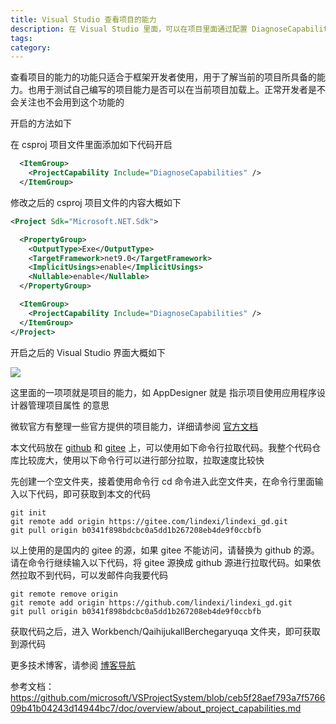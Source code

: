 ```yaml
---
title: Visual Studio 查看项目的能力
description: 在 Visual Studio 里面，可以在项目里面通过配置 DiagnoseCapabilities 查看项目的能力。什么是项目的能力？项目的能力就是对当前项目来说，可以具备 VS 支持的功能，项目功能是确定项目类型、平台和特性的推荐方法
tags: 
category: 
---
```


<!-- CreateTime:2024/09/12 07:27:31 -->

<!-- 发布 -->
<!-- 博客 -->

查看项目的能力的功能只适合于框架开发者使用，用于了解当前的项目所具备的能力。也用于测试自己编写的项目能力是否可以在当前项目加载上。正常开发者是不会关注也不会用到这个功能的

开启的方法如下

在 csproj 项目文件里面添加如下代码开启

```xml
  <ItemGroup>
    <ProjectCapability Include="DiagnoseCapabilities" />
  </ItemGroup>
```

修改之后的 csproj 项目文件的内容大概如下

```xml
<Project Sdk="Microsoft.NET.Sdk">

  <PropertyGroup>
    <OutputType>Exe</OutputType>
    <TargetFramework>net9.0</TargetFramework>
    <ImplicitUsings>enable</ImplicitUsings>
    <Nullable>enable</Nullable>
  </PropertyGroup>

  <ItemGroup>
    <ProjectCapability Include="DiagnoseCapabilities" />
  </ItemGroup>
</Project>
```

开启之后的 Visual Studio 界面大概如下

<!-- ![](image/Visual Studio 查看项目的能力/Visual Studio 查看项目的能力0.png) -->
![](https://img2023.cnblogs.com/blog/1080237/202409/1080237-20240913092401026-1643776481.png)

这里面的一项项就是项目的能力，如 AppDesigner 就是 指示项目使用应用程序设计器管理项目属性 的意思

微软官方有整理一些官方提供的项目能力，详细请参阅 [官方文档](https://github.com/microsoft/VSProjectSystem/blob/ceb5f28aef793a7f576609b41b04243d14944bc7/doc/overview/project_capabilities.md)

本文代码放在 [github](https://github.com/lindexi/lindexi_gd/tree/b0341f898bdcbc0a5dd1b267208eb4de9f0ccbfb/Workbench/QaihijukallBerchegaryuqa) 和 [gitee](https://gitee.com/lindexi/lindexi_gd/tree/b0341f898bdcbc0a5dd1b267208eb4de9f0ccbfb/Workbench/QaihijukallBerchegaryuqa) 上，可以使用如下命令行拉取代码。我整个代码仓库比较庞大，使用以下命令行可以进行部分拉取，拉取速度比较快

先创建一个空文件夹，接着使用命令行 cd 命令进入此空文件夹，在命令行里面输入以下代码，即可获取到本文的代码

```
git init
git remote add origin https://gitee.com/lindexi/lindexi_gd.git
git pull origin b0341f898bdcbc0a5dd1b267208eb4de9f0ccbfb
```

以上使用的是国内的 gitee 的源，如果 gitee 不能访问，请替换为 github 的源。请在命令行继续输入以下代码，将 gitee 源换成 github 源进行拉取代码。如果依然拉取不到代码，可以发邮件向我要代码

```
git remote remove origin
git remote add origin https://github.com/lindexi/lindexi_gd.git
git pull origin b0341f898bdcbc0a5dd1b267208eb4de9f0ccbfb
```

获取代码之后，进入 Workbench/QaihijukallBerchegaryuqa 文件夹，即可获取到源代码

更多技术博客，请参阅 [博客导航](https://blog.lindexi.com/post/%E5%8D%9A%E5%AE%A2%E5%AF%BC%E8%88%AA.html )

参考文档： <https://github.com/microsoft/VSProjectSystem/blob/ceb5f28aef793a7f576609b41b04243d14944bc7/doc/overview/about_project_capabilities.md>
